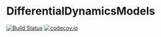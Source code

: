 # DifferentialDynamicsModels

[![Build Status](https://travis-ci.org/schmrlng/DifferentialDynamicsModels.jl.svg?branch=master)](https://travis-ci.org/schmrlng/DifferentialDynamicsModels.jl)
[![codecov.io](http://codecov.io/github/schmrlng/DifferentialDynamicsModels.jl/coverage.svg?branch=master)](http://codecov.io/github/schmrlng/DifferentialDynamicsModels.jl?branch=master)
